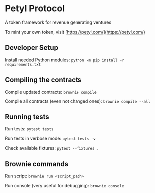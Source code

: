 # Petyl Protocol

A token framework for revenue generating ventures

To mint your own token, visit [https://petyl.com/](https://petyl.com/)



## Developer Setup

Install needed Python modules: `python -m pip install -r requirements.txt`


## Compiling the contracts

Compile updated contracts: `brownie compile`

Compile all contracts (even not changed ones): `brownie compile --all`

## Running tests

Run tests: `pytest tests`

Run tests in verbose mode: `pytest tests -v`

Check available fixtures: `pytest --fixtures .`

## Brownie commands

Run script: `brownie run <script_path>`

Run console (very useful for debugging): `brownie console`
